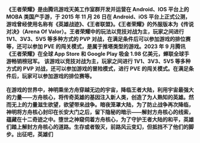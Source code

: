 
**《王者荣耀》是由腾讯游戏天美工作室群开发并运营在 Android、IOS 平台上的 MOBA 类国产手游，于 2015 年 11 月 26 日在 Android、iOS 平台上正式公测，游戏曾经使用名称有《英雄战迹》、《王者联盟》。《王者荣耀》的外服版本为《传说对决》（Arena Of Valor）。王者荣耀中的玩法以竞技对战为主，玩家之间进行 1V1、3V3、5V5 等多种方式的 PVP 对战，在满足条件后可以参加游戏的排位赛等，还可以参加 PVE 的闯关模式，是属于推塔类型的游戏。2023 年 9 月腾讯《王者荣耀》在全球 App Store 和 Google Play 吸金 1.98 亿美元，蝉联全球手游畅销榜冠军。**
**该游戏以竞技对战为主，玩家之间进行 1V1、3V3、5V5 等多种方式的 PVP 对战，还可以参加游戏的冒险模式，进行 PVE 的闯关模式。在满足条件后，玩家可以参加游戏的排位赛等。\
\
在游戏的世界中，神明乘坐方舟穿越无边的宇宙，降临王者大陆，利用宇宙最强大的力量——方舟核心，将传奇英雄的基因注入新人类，创造了为人熟知的英雄。然而无上的力量滋生欲望，欲望带来战争。暗夜笼罩大陆，为了防止战争再次降临，神明将方舟核心封印在长安大门之后，留下隐秘的暗示——解封方舟核心的线索，蕴藏在十二奇迹之中。堕世之神窥伺着方舟核心，为了守护王者大陆的和平，英雄们踏上解封方舟核心的道路。生存或者毁灭，前路风云变幻，但抵挡不了他们的脚步。出征吧，英雄们**
